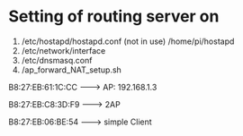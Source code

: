 # Setting of routing server on 



1. /etc/hostapd/hostapd.conf (not in use)
	/home/pi/hostapd
2. /etc/network/interface
3. /etc/dnsmasq.conf
4. /ap_forward_NAT_setup.sh


B8:27:EB:61:1C:CC ---> AP: 192.168.1.3


B8:27:EB:C8:3D:F9 ---> 2AP


B8:27:EB:06:BE:54 ---> simple Client

